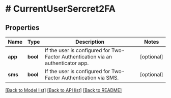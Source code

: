 # # CurrentUserSercret2FA

## Properties

Name | Type | Description | Notes
------------ | ------------- | ------------- | -------------
**app** | **bool** | If the user is configured for Two-Factor Authentication via an authenticator app. | [optional]
**sms** | **bool** | If the user is configured for Two-Factor Authentication via SMS. | [optional]

[[Back to Model list]](../../README.md#models) [[Back to API list]](../../README.md#endpoints) [[Back to README]](../../README.md)
